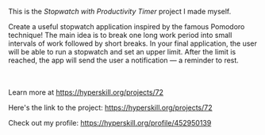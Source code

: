 This is the *Stopwatch with Productivity Timer* project I made myself.


<p>Create a useful stopwatch application inspired by the famous Pomodoro technique! The main idea is to break one long work period into small intervals of work followed by short breaks. In your final application, the user will be able to run a stopwatch and set an upper limit. After the limit is reached, the app will send the user a notification — a reminder to rest.</p><br/><br/>Learn more at <a href="https://hyperskill.org/projects/72?utm_source=ide&utm_medium=ide&utm_campaign=ide&utm_content=project-card">https://hyperskill.org/projects/72</a>

Here's the link to the project: https://hyperskill.org/projects/72

Check out my profile: https://hyperskill.org/profile/452950139